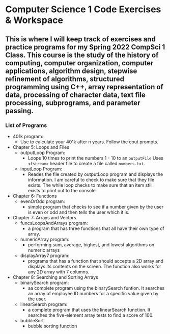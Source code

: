 # Computer Science 1 Code Exercises & Workspace

## This is where I will keep track of exercises and practice programs for my Spring 2022 CompSci 1 Class. This course is the study of the history of computing, computer organization, computer applications, algorithm design, stepwise refinement of algorithms, structured programming using C++, array representation of data, processing of character data, text file processing, subprograms, and parameter passing.

### List of Programs
- 401k program: 
    - Use to calculate your 401k after n years. Follow the cout prompts. 
- Chapter 5: Loops and Files
    - outputLoop Program: 
        - Loops 10 times to print the numbers 1 - 10 to an `outputFile` Uses `<fstream>` header file to create a file called `numbers.txt`.
    - inputLoop Program: 
        - Reades the file created by outputLoop program and displays the information. I am careful to check to make sure that they file exists. The while loop checks to make sure that an item still exists to print out to the console.
- Chapter 6: Functions
    - evenOrOdd program:
        - simple program that checks to see if a number given by the user is even or odd and then tells the user which it is. 
- Chapter 7: Arrays and Vectors
    - funcsLoopsAndArrays program:
        - a program that has three functions that all have their own type of array. 
    - numericArray program:
        - performing sum, average, highest, and lowest algorithms on numeric arrays
    - displayArray7 program:
        - programs that has a function that should accepts a 2D array and displays its contents on the screen. The function also works for any 2D array with 7 columns.
- Chapter 8: Searching and Sorting Arrays
    - binarySearch program:
        - aa complete program using the binarySearch funtion. It searches an array of employee ID numbers for a specific value given by the user.
    - linearSearch program:
        - a complete program that uses the linearSearch function. It searches the five-element array tests to find a score of 100.
    - bubbleSort 
        - bubble sorting function